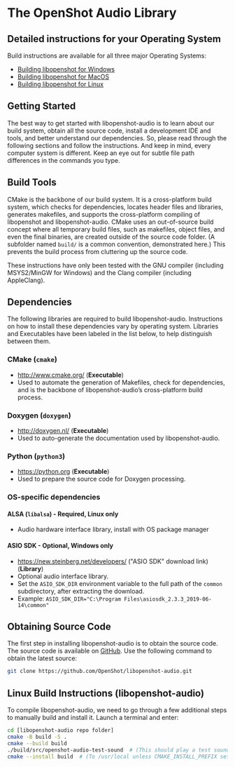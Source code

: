# The OpenShot Audio Library

## Detailed instructions for your Operating System
Build instructions are available for all three major Operating Systems:
* [Building libopenshot for Windows](doc/INSTALL-WINDOWS.md)
* [Building libopenshot for MacOS](doc/INSTALL-MAC.md)
* [Building libopenshot for Linux](doc/INSTALL-LINUX.md)

## Getting Started

The best way to get started with libopenshot-audio is to
learn about our build system, obtain all the source code,
install a development IDE and tools,
and better understand our dependencies.
So, please read through the following sections and follow the instructions.
And keep in mind, every computer system is different.
Keep an eye out for subtle file path differences in the commands you type.

## Build Tools

CMake is the backbone of our build system.
It is a cross-platform build system, which checks for dependencies,
locates header files and libraries, generates makefiles,
and supports the cross-platform compiling of libopenshot and libopenshot-audio.
CMake uses an out-of-source build concept where all temporary build files,
such as makefiles, object files, and even the final binaries,
are created outside of the source code folder.
(A subfolder named `build/` is a common convention, demonstrated here.)
This prevents the build process from cluttering up the source code.

These instructions have only been tested with
the GNU compiler (including MSYS2/MinGW for Windows)
and the Clang compiler (including AppleClang).

## Dependencies

The following libraries are required to build libopenshot-audio.
Instructions on how to install these dependencies vary by operating system.
Libraries and Executables have been labeled in the list below,
to help distinguish between them.

### CMake (`cmake`)
  * <http://www.cmake.org/> (**Executable**)
  * Used to automate the generation of Makefiles, check for dependencies,
    and is the backbone of libopenshot-audio’s cross-platform build process.

### Doxygen (`doxygen`)
  * <http://doxygen.nl/> (**Executable**)
  * Used to auto-generate the documentation used by libopenshot-audio.

### Python (`python3`)
  * <https://python.org> (**Executable**)
  * Used to prepare the source code for Doxygen processing.

### OS-specific dependencies

#### ALSA (`libalsa`) - Required, Linux only
  * Audio hardware interface library, install with OS package manager

#### ASIO SDK - Optional, Windows only
  * <https://new.steinberg.net/developers/> ("ASIO SDK" download link) (**Library**)
  * Optional audio interface library.
  * Set the `ASIO_SDK_DIR` environment variable to the full path of the `common` subdirectory,
    after extracting the download.
  * Example: `ASIO_SDK_DIR="C:\Program Files\asiosdk_2.3.3_2019-06-14\common"`

## Obtaining Source Code

The first step in installing libopenshot-audio is to obtain the source code.
The source code is available on
[GitHub](https://github.com/OpenShot/libopenshot-audio).
Use the following command to obtain the latest source:

```sh
git clone https://github.com/OpenShot/libopenshot-audio.git
```

## Linux Build Instructions (libopenshot-audio)
To compile libopenshot-audio, we need to go through a few additional steps
to manually build and install it.
Launch a terminal and enter:

```sh
cd [libopenshot-audio repo folder]
cmake -B build -S .
cmake --build build
./build/src/openshot-audio-test-sound  # (This should play a test sound)
cmake --install build  # (To /usr/local unless CMAKE_INSTALL_PREFIX set)
```

